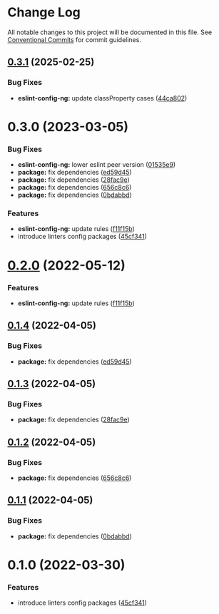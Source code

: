 # Change Log

All notable changes to this project will be documented in this file.
See [Conventional Commits](https://conventionalcommits.org) for commit guidelines.

## [0.3.1](https://github.com/evotor/evo-frontend-linters/compare/@evotor-dev/eslint-config-ng@0.3.0...@evotor-dev/eslint-config-ng@0.3.1) (2025-02-25)


### Bug Fixes

* **eslint-config-ng:** update classProperty cases ([44ca802](https://github.com/evotor/evo-frontend-linters/commit/44ca802169ddb7199736e7d887bc1982d45dcf4a))





# 0.3.0 (2023-03-05)


### Bug Fixes

* **eslint-config-ng:** lower eslint peer version ([01535e9](https://github.com/evotor/evo-frontend-linters/commit/01535e95c338718c6b506eeb9d77f50c4908a494))
* **package:** fix dependencies ([ed59d45](https://github.com/evotor/evo-frontend-linters/commit/ed59d45cb64e7000d45605af450f93873d39b1a8))
* **package:** fix dependencies ([28fac9e](https://github.com/evotor/evo-frontend-linters/commit/28fac9eb7f3c5ee4c83d99f768aac47209055835))
* **package:** fix dependencies ([656c8c6](https://github.com/evotor/evo-frontend-linters/commit/656c8c6778688d88d60510eb54c7f338ef6c9935))
* **package:** fix dependencies ([0bdabbd](https://github.com/evotor/evo-frontend-linters/commit/0bdabbda84a15c3d624b7180d9d6a5465a0a0f06))


### Features

* **eslint-config-ng:** update rules ([f11f15b](https://github.com/evotor/evo-frontend-linters/commit/f11f15b8ea8e14d166a5f86cad0780f953a1ec99))
* introduce linters config packages ([45cf341](https://github.com/evotor/evo-frontend-linters/commit/45cf341cbe22ae1d79d781fbf133714a00f61cfd))





# [0.2.0](https://github.com/evotor/evo-frontend-linters/compare/@evo/eslint-config-ng@0.1.4...@evo/eslint-config-ng@0.2.0) (2022-05-12)


### Features

* **eslint-config-ng:** update rules ([f11f15b](https://github.com/evotor/evo-frontend-linters/commit/f11f15b8ea8e14d166a5f86cad0780f953a1ec99))





## [0.1.4](https://github.com/evotor/evo-frontend-linters/compare/@evo/eslint-config-ng@0.1.3...@evo/eslint-config-ng@0.1.4) (2022-04-05)


### Bug Fixes

* **package:** fix dependencies ([ed59d45](https://github.com/evotor/evo-frontend-linters/commit/ed59d45cb64e7000d45605af450f93873d39b1a8))





## [0.1.3](https://github.com/evotor/evo-frontend-linters/compare/@evo/eslint-config-ng@0.1.2...@evo/eslint-config-ng@0.1.3) (2022-04-05)


### Bug Fixes

* **package:** fix dependencies ([28fac9e](https://github.com/evotor/evo-frontend-linters/commit/28fac9eb7f3c5ee4c83d99f768aac47209055835))





## [0.1.2](https://github.com/evotor/evo-frontend-linters/compare/@evo/eslint-config-ng@0.1.1...@evo/eslint-config-ng@0.1.2) (2022-04-05)


### Bug Fixes

* **package:** fix dependencies ([656c8c6](https://github.com/evotor/evo-frontend-linters/commit/656c8c6778688d88d60510eb54c7f338ef6c9935))





## [0.1.1](https://github.com/evotor/evo-frontend-linters/compare/@evo/eslint-config-ng@0.1.0...@evo/eslint-config-ng@0.1.1) (2022-04-05)


### Bug Fixes

* **package:** fix dependencies ([0bdabbd](https://github.com/evotor/evo-frontend-linters/commit/0bdabbda84a15c3d624b7180d9d6a5465a0a0f06))





# 0.1.0 (2022-03-30)


### Features

* introduce linters config packages ([45cf341](https://github.com/evotor/evo-frontend-linters/commit/45cf341cbe22ae1d79d781fbf133714a00f61cfd))
